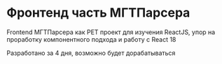 # Фронтенд часть МГТПарсера

Frontend МГТПарсера как PET проект для изучения ReactJS, упор на проработку компонентного подхода и работу с React 18

Разработано за 4 дня, возможно будет дорабатываться
